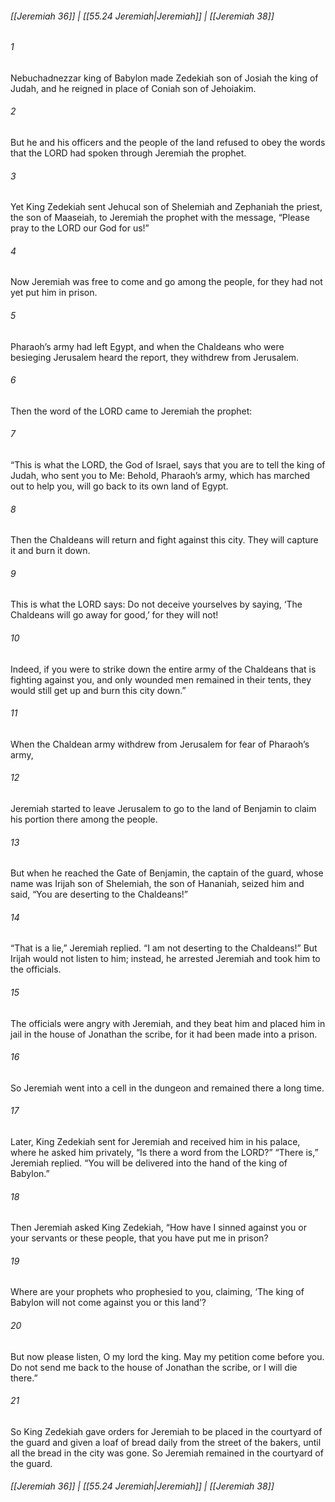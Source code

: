 
###### [[Jeremiah 36]] | [[55.24 Jeremiah|Jeremiah]] | [[Jeremiah 38]]

###### 1
Nebuchadnezzar king of Babylon made Zedekiah son of Josiah the king of Judah, and he reigned in place of Coniah son of Jehoiakim.
###### 2
But he and his officers and the people of the land refused to obey the words that the LORD had spoken through Jeremiah the prophet.
###### 3
Yet King Zedekiah sent Jehucal son of Shelemiah and Zephaniah the priest, the son of Maaseiah, to Jeremiah the prophet with the message, “Please pray to the LORD our God for us!”
###### 4
Now Jeremiah was free to come and go among the people, for they had not yet put him in prison.
###### 5
Pharaoh’s army had left Egypt, and when the Chaldeans who were besieging Jerusalem heard the report, they withdrew from Jerusalem.
###### 6
Then the word of the LORD came to Jeremiah the prophet:
###### 7
“This is what the LORD, the God of Israel, says that you are to tell the king of Judah, who sent you to Me: Behold, Pharaoh’s army, which has marched out to help you, will go back to its own land of Egypt.
###### 8
Then the Chaldeans will return and fight against this city. They will capture it and burn it down.
###### 9
This is what the LORD says: Do not deceive yourselves by saying, ‘The Chaldeans will go away for good,’ for they will not!
###### 10
Indeed, if you were to strike down the entire army of the Chaldeans that is fighting against you, and only wounded men remained in their tents, they would still get up and burn this city down.”
###### 11
When the Chaldean army withdrew from Jerusalem for fear of Pharaoh’s army,
###### 12
Jeremiah started to leave Jerusalem to go to the land of Benjamin to claim his portion there among the people.
###### 13
But when he reached the Gate of Benjamin, the captain of the guard, whose name was Irijah son of Shelemiah, the son of Hananiah, seized him and said, “You are deserting to the Chaldeans!”
###### 14
“That is a lie,” Jeremiah replied. “I am not deserting to the Chaldeans!” But Irijah would not listen to him; instead, he arrested Jeremiah and took him to the officials.
###### 15
The officials were angry with Jeremiah, and they beat him and placed him in jail in the house of Jonathan the scribe, for it had been made into a prison.
###### 16
So Jeremiah went into a cell in the dungeon and remained there a long time.
###### 17
Later, King Zedekiah sent for Jeremiah and received him in his palace, where he asked him privately, “Is there a word from the LORD?” “There is,” Jeremiah replied. “You will be delivered into the hand of the king of Babylon.”
###### 18
Then Jeremiah asked King Zedekiah, “How have I sinned against you or your servants or these people, that you have put me in prison?
###### 19
Where are your prophets who prophesied to you, claiming, ‘The king of Babylon will not come against you or this land’?
###### 20
But now please listen, O my lord the king. May my petition come before you. Do not send me back to the house of Jonathan the scribe, or I will die there.”
###### 21
So King Zedekiah gave orders for Jeremiah to be placed in the courtyard of the guard and given a loaf of bread daily from the street of the bakers, until all the bread in the city was gone. So Jeremiah remained in the courtyard of the guard.

###### [[Jeremiah 36]] | [[55.24 Jeremiah|Jeremiah]] | [[Jeremiah 38]]
